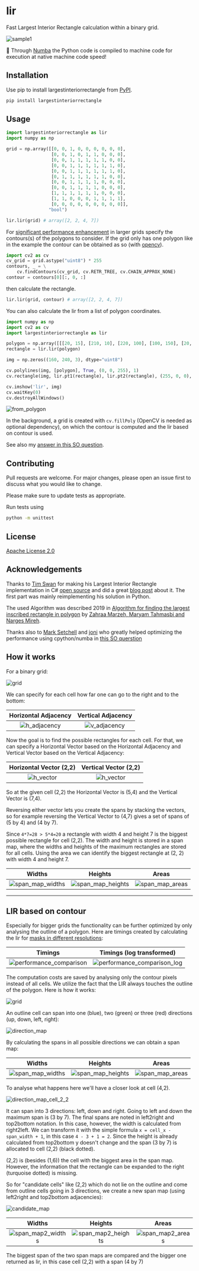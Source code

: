 # lir

Fast Largest Interior Rectangle calculation within a binary grid.

![sample1](https://github.com/lukasalexanderweber/lir/blob/main/ext/readme_imgs/sample1.png?raw=true)

:rocket: Through [Numba](https://github.com/numba/numba) the Python code is compiled to machine code for execution at native machine code speed!

## Installation

Use pip to install largestinteriorrectangle from [PyPI](https://pypi.org/project/largestinteriorrectangle/).

```bash
pip install largestinteriorrectangle
```

## Usage

```python
import largestinteriorrectangle as lir
import numpy as np

grid = np.array([[0, 0, 1, 0, 0, 0, 0, 0, 0],
                 [0, 0, 1, 0, 1, 1, 0, 0, 0],
                 [0, 0, 1, 1, 1, 1, 1, 0, 0],
                 [0, 0, 1, 1, 1, 1, 1, 1, 0],
                 [0, 0, 1, 1, 1, 1, 1, 1, 0],
                 [0, 1, 1, 1, 1, 1, 1, 0, 0],
                 [0, 0, 1, 1, 1, 1, 0, 0, 0],
                 [0, 0, 1, 1, 1, 1, 0, 0, 0],
                 [1, 1, 1, 1, 1, 1, 0, 0, 0],
                 [1, 1, 0, 0, 0, 1, 1, 1, 1],
                 [0, 0, 0, 0, 0, 0, 0, 0, 0]],
                "bool")

lir.lir(grid) # array([2, 2, 4, 7])
```

For [significant performance enhancement](#lir-based-on-contour) in larger grids specify the contours(s) of the polygons to consider.
If the grid only has one polygon like in the example the contour can be obtained as so (with [opencv](https://pypi.org/project/opencv-python/)).

```python
import cv2 as cv
cv_grid = grid.astype("uint8") * 255
contours, _ = \
    cv.findContours(cv_grid, cv.RETR_TREE, cv.CHAIN_APPROX_NONE)
contour = contours[0][:, 0, :]
```

then calculate the rectangle.

```python
lir.lir(grid, contour) # array([2, 2, 4, 7])
```

You can also calculate the lir from a list of polygon coordinates. 

```python
import numpy as np
import cv2 as cv
import largestinteriorrectangle as lir

polygon = np.array([[[20, 15], [210, 10], [220, 100], [100, 150], [20, 100]]], np.int32)
rectangle = lir.lir(polygon)

img = np.zeros((160, 240, 3), dtype="uint8")

cv.polylines(img, [polygon], True, (0, 0, 255), 1)
cv.rectangle(img, lir.pt1(rectangle), lir.pt2(rectangle), (255, 0, 0), 1)

cv.imshow('lir', img)
cv.waitKey(0)
cv.destroyAllWindows()
```

![from_polygon](https://github.com/lukasalexanderweber/lir/blob/main/ext/readme_imgs/from_polygon.png?raw=true)

In the background, a grid is created with `cv.fillPoly` (OpenCV is needed as optional dependency), on which the contour is computed and the lir based on contour is used.

See also my [answer in this SO question](https://stackoverflow.com/questions/70362355/finding-largest-inscribed-rectangle-in-polygon/74736411#74736411).

## Contributing

Pull requests are welcome. For major changes, please open an issue first to discuss what you would like to change.

Please make sure to update tests as appropriate.

Run tests using

```bash
python -m unittest
```

## License

[Apache License 2.0](https://github.com/lukasalexanderweber/lir/blob/main/LICENSE)

## Acknowledgements

Thanks to [Tim Swan](https://www.linkedin.com/in/tim-swan-14b1b/) for making his Largest Interior Rectangle implementation in C# [open source](https://github.com/Evryway/lir) and did a great [blog post](https://www.evryway.com/largest-interior/) about it. The first part was mainly reimplementing his solution in Python.

The used Algorithm was described 2019 in [Algorithm for finding the largest inscribed rectangle in polygon](https://journals.ut.ac.ir/article_71280_2a21de484e568a9e396458a5930ca06a.pdf) by [Zahraa Marzeh, Maryam Tahmasbi and Narges Mireh](https://journals.ut.ac.ir/article_71280.html).

Thanks also to [Mark Setchell](https://stackoverflow.com/users/2836621/mark-setchell) and [joni](https://stackoverflow.com/users/4745529/joni) who greatly helped optimizing the performance using cpython/numba in [this SO querstion](https://stackoverflow.com/questions/69854335/optimize-the-calculation-of-horizontal-and-vertical-adjacency-using-numpy)

## How it works

For a binary grid:

![grid](https://github.com/lukasalexanderweber/lir/blob/main/ext/readme_imgs/cells.png?raw=true)

We can specify for each cell how far one can go to the right and to the bottom:

Horizontal Adjacency             |  Vertical Adjacency
:-------------------------:|:-------------------------:
![h_adjacency](https://github.com/lukasalexanderweber/lir/blob/main/ext/readme_imgs/h_adjacency.png?raw=true) | ![v_adjacency](https://github.com/lukasalexanderweber/lir/blob/main/ext/readme_imgs/v_adjacency.png?raw=true)

Now the goal is to find the possible rectangles for each cell. For that, we can specify a Horizontal Vector based on the Horizontal Adjacency and Vertical Vector based on the Vertical Adjacency:

Horizontal Vector (2,2)             |  Vertical Vector (2,2)
:-------------------------:|:-------------------------:
![h_vector](https://github.com/lukasalexanderweber/lir/blob/main/ext/readme_imgs/h_vector.png?raw=true) | ![h_vector](https://github.com/lukasalexanderweber/lir/blob/main/ext/readme_imgs/v_vector.png?raw=true)

So at the given cell (2,2) the Horizontal Vector is (5,4) and the Vertical Vector is (7,4).

Reversing either vector lets you create the spans by stacking the vectors, so for example reversing the Vertical Vector to (4,7) gives a set of spans of (5 by 4) and (4 by 7).

Since `4*7=28 > 5*4=20` a rectangle with width 4 and height 7 is the biggest possible rectangle for cell (2,2).
The width and height is stored in a span map, where the widths and heights of the maximum rectangles are stored for all cells.
Using the area we can identify the biggest rectangle at (2, 2) with width 4 and height 7.

Widths             |  Heights             |  Areas
:-------------------------:|:-------------------------:|:-------------------------:
![span_map_widths](https://github.com/lukasalexanderweber/lir/blob/main/ext/readme_imgs/span_map_widths.png?raw=true) | ![span_map_heights](https://github.com/lukasalexanderweber/lir/blob/main/ext/readme_imgs/span_map_heights.png?raw=true) | ![span_map_areas](https://github.com/lukasalexanderweber/lir/blob/main/ext/readme_imgs/span_map_areas.png?raw=true)

------------

## LIR based on contour

Especially for bigger grids the functionality can be further optimized by only analysing the outline of a polygon. Here are timings created by calculating the lir for [masks in different resolutions](https://github.com/lukasalexanderweber/lir/tree/main/ext/performance_comparison):

Timings             |  Timings (log transformed)
:-------------------------:|:-------------------------:
![performance_comparison](https://github.com/lukasalexanderweber/lir/blob/main/ext/performance_comparison/performance_comparison.png?raw=true) | ![performance_comparison_log](https://github.com/lukasalexanderweber/lir/blob/main/ext/performance_comparison/performance_comparison_log.png?raw=true)

The computation costs are saved by analysing only the contour pixels instead of all cells. We utilize the fact that the LIR always touches the outline of the polygon. Here is how it works:

![grid](https://github.com/lukasalexanderweber/lir/blob/main/ext/readme_imgs/outline_approach/cells2.png?raw=true)

An outline cell can span into one (blue), two (green) or three (red) directions (up, down, left, right):

![direction_map](https://github.com/lukasalexanderweber/lir/blob/main/ext/readme_imgs/outline_approach/direction_map.png?raw=true)

By calculating the spans in all possible directions we can obtain a span map:

Widths             |  Heights             |  Areas
:-------------------------:|:-------------------------:|:-------------------------:
![span_map_widths](https://github.com/lukasalexanderweber/lir/blob/main/ext/readme_imgs/outline_approach/span_map_widths.png?raw=true) | ![span_map_heights](https://github.com/lukasalexanderweber/lir/blob/main/ext/readme_imgs/outline_approach/span_map_heights.png?raw=true) | ![span_map_areas](https://github.com/lukasalexanderweber/lir/blob/main/ext/readme_imgs/outline_approach/span_map_areas.png?raw=true)

To analyse what happens here we'll have a closer look at cell (4,2).

![direction_map_cell_2_2](https://github.com/lukasalexanderweber/lir/blob/main/ext/readme_imgs/outline_approach/direction_map_cell_2_2.png?raw=true)

It can span into 3 directions: left, down and right. Going to left and down the maximum span is (3 by 7). The final spans are noted in left2right and top2bottom notation. In this case, however, the width is calculated from right2left. We can transform it with the simple formula `x = cell_x - span_width + 1`, in this case `4 - 3 + 1 = 2`. Since the height is already calculated from top2bottom y doesn't change and the span (3 by 7) is allocated to cell (2,2) (black dotted).

(2,2) is (besides (1,6)) the cell with the biggest area in the span map. However, the information that the rectangle can be expanded to the right (turquoise dotted) is missing.

So for "candidate cells" like (2,2) which do not lie on the outline and come from outline cells going in 3 directions, we create a new span map (using left2right and top2bottom adjacencies):

![candidate_map](https://github.com/lukasalexanderweber/lir/blob/main/ext/readme_imgs/outline_approach/candidate_map.png?raw=true)

Widths             |  Heights             |  Areas
:-------------------------:|:-------------------------:|:-------------------------:
![span_map2_widths](https://github.com/lukasalexanderweber/lir/blob/main/ext/readme_imgs/outline_approach/span_map2_widths.png?raw=true) | ![span_map2_heights](https://github.com/lukasalexanderweber/lir/blob/main/ext/readme_imgs/outline_approach/span_map2_heights.png?raw=true) | ![span_map2_areas](https://github.com/lukasalexanderweber/lir/blob/main/ext/readme_imgs/outline_approach/span_map2_areas.png?raw=true)

The biggest span of the two span maps are compared and the bigger one returned as lir, in this case cell (2,2) with a span (4 by 7)
